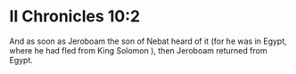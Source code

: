 # II Chronicles 10:2

And as soon as Jeroboam the son of Nebat heard of it (for he was in Egypt, where he had fled from King Solomon ), then Jeroboam returned from Egypt.
